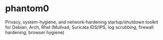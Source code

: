 # phantom0
Privacy, system-hygiene, and network-hardening startup/shutdown toolkit for Debian, Arch, Rhel (Mullvad, Suricata IDS/IPS, log scrubbing, firewall hardening, browser hygiene)
